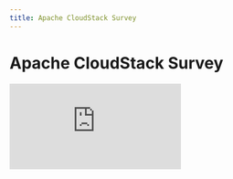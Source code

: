```yaml
---
title: Apache CloudStack Survey
---
```


<div class="row">

<div class="col-lg-12">

<div class="page-header">

<h1 id="indicators">Apache CloudStack Survey</h1>

</div>

</div>

</div>

<iframe src="https://docs.google.com/forms/d/e/1FAIpQLScPHIRetdt-pxPT62IesXMoQUmhQ8ATGKcYZa507mB9uwzn-Q/viewform?embedded=true" frameborder="0" marginheight="0" marginwidth="0">
<a href="https://www.formwize.com/run/survey3.cfm?idx=505d040e080008" title="CloudStack Survey">Fill out my form</a>
</iframe>

